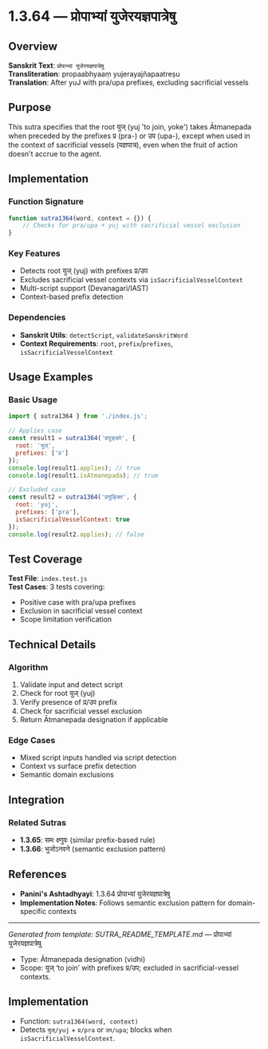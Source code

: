 # 1.3.64 — प्रोपाभ्यां युजेरयज्ञपात्रेषु

## Overview

**Sanskrit Text**: `प्रोपाभ्यां युजेरयज्ञपात्रेषु`  
**Transliteration**: propaabhyaaṃ yujerayajñapaatreṣu  
**Translation**: After yuJ with pra/upa prefixes, excluding sacrificial vessels

## Purpose

This sutra specifies that the root युज् (yuj 'to join, yoke') takes Ātmanepada when preceded by the prefixes प्र (pra-) or उप (upa-), except when used in the context of sacrificial vessels (यज्ञपात्र), even when the fruit of action doesn't accrue to the agent.

## Implementation

### Function Signature
```javascript
function sutra1364(word, context = {}) {
    // Checks for pra/upa + yuj with sacrificial vessel exclusion
}
```

### Key Features
- Detects root युज् (yuj) with prefixes प्र/उप
- Excludes sacrificial vessel contexts via `isSacrificialVesselContext`
- Multi-script support (Devanagari/IAST)
- Context-based prefix detection

### Dependencies
- **Sanskrit Utils**: `detectScript`, `validateSanskritWord`
- **Context Requirements**: `root`, `prefix`/`prefixes`, `isSacrificialVesselContext`

## Usage Examples

### Basic Usage
```javascript
import { sutra1364 } from './index.js';

// Applies case
const result1 = sutra1364('प्रयुङ्क्ते', { 
  root: 'युज्', 
  prefixes: ['प्र'] 
});
console.log(result1.applies); // true
console.log(result1.isAtmanepada); // true

// Excluded case
const result2 = sutra1364('प्रयुङ्क्ति', { 
  root: 'yuj', 
  prefixes: ['pra'], 
  isSacrificialVesselContext: true 
});
console.log(result2.applies); // false
```

## Test Coverage

**Test File**: `index.test.js`  
**Test Cases**: 3 tests covering:
- Positive case with pra/upa prefixes
- Exclusion in sacrificial vessel context
- Scope limitation verification

## Technical Details

### Algorithm
1. Validate input and detect script
2. Check for root युज् (yuj)
3. Verify presence of प्र/उप prefix
4. Check for sacrificial vessel exclusion
5. Return Ātmanepada designation if applicable

### Edge Cases
- Mixed script inputs handled via script detection
- Context vs surface prefix detection
- Semantic domain exclusions

## Integration

### Related Sutras
- **1.3.65**: समः क्ष्णुवः (similar prefix-based rule)
- **1.3.66**: भुजोऽनवने (semantic exclusion pattern)

## References

- **Panini's Ashtadhyayi**: 1.3.64 प्रोपाभ्यां युजेरयज्ञपात्रेषु
- **Implementation Notes**: Follows semantic exclusion pattern for domain-specific contexts

---

*Generated from template: SUTRA_README_TEMPLATE.md* — प्रोपाभ्यां युजेरयज्ञपात्रेषु

- Type: Ātmanepada designation (vidhi)
- Scope: युज् ‘to join’ with prefixes प्र/उप; excluded in sacrificial-vessel contexts.

## Implementation
- Function: `sutra1364(word, context)`
- Detects `युज्/yuj` + `प्र/pra` or `उप/upa`; blocks when `isSacrificialVesselContext`.
